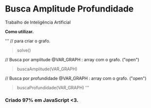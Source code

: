 # Busca Amplitude Profundidade
Trabalho de Inteligência Artificial

<b>Como utilizar.</b>

'''
// para criar o grafo.
> solve()

// Busca por amplitude @VAR_GRAPH : array com o grafo. ("open")
> buscaAmplitude(VAR_GRAPH)

// Busca por profundidade @VAR_GRAPH : array com o grafo. ("open")
> buscaProfundidade(VAR_GRAPH)
'''

### Criado 97% em JavaScript <3.
